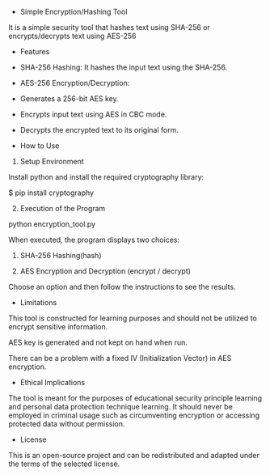 - Simple Encryption/Hashing Tool

It is a simple security tool that hashes text using SHA-256 or encrypts/decrypts text using AES-256


- Features
  
* SHA-256 Hashing: It hashes the input text using the SHA-256.

* AES-256 Encryption/Decryption:
	
* Generates a 256-bit AES key.

* Encrypts input text using AES in CBC mode.

* Decrypts the encrypted text to its original form.


- How to Use

1. Setup Environment

Install python and install the required cryptography library:

$  pip install cryptography

2. Execution of the Program

python encryption_tool.py

When executed, the program displays two choices:

1) SHA-256 Hashing(hash)

2) AES Encryption and Decryption (encrypt / decrypt)

Choose an option and then follow the instructions to see the results.


- Limitations

This tool is constructed for learning purposes and should not be utilized to encrypt sensitive information.

AES key is generated and not kept on hand when run.

There can be a problem with a fixed IV (Initialization Vector) in AES encryption.

- Ethical Implications

The tool is meant for the purposes of educational security principle learning and personal data protection technique learning.
It should never be employed in criminal usage such as circumventing encryption or accessing protected data without permission.


- License

This is an open-source project and can be redistributed and adapted under the terms of the selected license.

